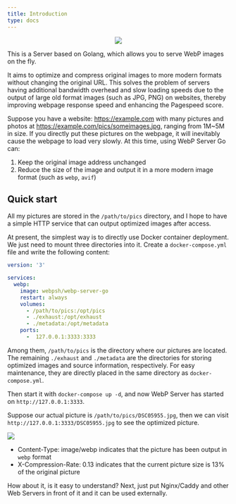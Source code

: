 ```yaml
---
title: Introduction
type: docs
---
```


<p align="center">
	<img src="/images/webp_server.jpg"/>
</p>

This is a Server based on Golang, which allows you to serve WebP images on the fly. 

It aims to optimize and compress original images to more modern formats  without changing the original URL. This solves the problem of servers  having additional bandwidth overhead and slow loading speeds due to the  output of large old format images (such as JPG, PNG) on websites,  thereby improving webpage response speed and enhancing the Pagespeed  score.

Suppose you have a website: https://example.com with many pictures and photos at https://example.com/pics/someimages.jpg, ranging from 1M~5M in size. If you directly put these pictures on the  webpage, it will inevitably cause the webpage to load very slowly. At  this time, using WebP Server Go can:

1. Keep the original image address unchanged
2. Reduce the size of the image and output it in a more modern image format (such as `webp`, `avif`)

## Quick start

All my pictures are stored in the `/path/to/pics` directory, and I hope to have a simple HTTP service that can output optimized images after access.

At present, the simplest way is to directly use Docker container deployment. We just need to mount three directories into it. Create a `docker-compose.yml` file and write the following content:

```yml
version: '3'

services:
  webp:
    image: webpsh/webp-server-go
    restart: always
    volumes:
      - /path/to/pics:/opt/pics
      - ./exhaust:/opt/exhaust
      - ./metadata:/opt/metadata
    ports:
      -  127.0.0.1:3333:3333
```

Among them, `/path/to/pics` is the directory where our pictures are located. The remaining `./exhaust` and `./metadata` are the directories for storing optimized images and source information, respectively. For easy maintenance, they are directly placed in the same directory as `docker-compose.yml`.

Then start it with `docker-compose up -d`, and now WebP Server has started on `http://127.0.0.1:3333`.

Suppose our actual picture is `/path/to/pics/DSC05955.jpg`, then we can visit `http://127.0.0.1:3333/DSC05955.jpg` to see the optimized picture.

![](/images/quick.png)

* Content-Type: image/webp indicates that the picture has been output in `webp` format
* X-Compression-Rate: 0.13 indicates that the current picture size is 13% of the original picture

How about it, is it easy to understand? Next, just put Nginx/Caddy and other Web Servers in front of it and it can be used externally.
